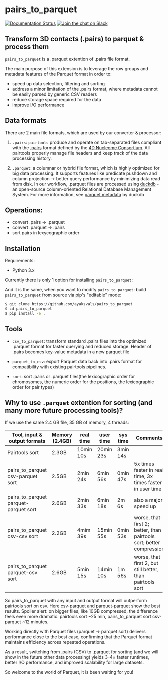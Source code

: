 # pairs_to_parquet
[![Documentation Status](https://pairs-to-parquet.readthedocs.io/en/latest/)](https://pairs-to-parquet.readthedocs.io/en/latest/)
[![Join the chat on Slack](https://img.shields.io/badge/chat-slack-%233F0F3F?logo=slack)](https://bit.ly/2UaOpAe)


## Transform 3D contacts (.pairs) to parquet & process them

`pairs_to_parquet` is a .parquet extention of .pairs file format.

The main purpose of this extension is to leverage the row groups and metadata features of the Parquet format in order to:

- speed up data selection, filtering and sorting
- address a minor limitation of the .pairs format, where metadata cannot be easily parsed by generic CSV readers
- reduce storage space required for the data 
- improve I/O performance



## Data formats

There are 2 main file formats, which are used by our converter & processor: 

1. `.pairs`: 
`pairtools` produce and operate on tab-separated files compliant with the [.pairs](https://github.com/4dn-dcic/pairix/blob/master/pairs_format_specification.md) format defined by the [4D Nucleome Consortium](https://www.4dnucleome.org/). All pairtools properly manage file headers and keep track of the data processing history.

2. `.parquet`: 
a columnar or hybrid file format, which is highly optimized for big data processing. It supports features like predicate pushdown and column projection -> better query performance by minimizing data read from disk.
In our workflow, .parquet files are processed using [duckdb](https://duckdb.org/docs/stable/data/parquet/overview) - an open-source column-oriented Relational Database Management System. 
For more information, see [parquet metadata](https://duckdb.org/docs/stable/data/parquet/metadata) by duckdb

## Operations: 
- convert .pairs -> .parquet
- convert .parquet -> .pairs
- sort pairs in lexycographic order

## Installation

Requirements:
- Python 3.x

Currently there is only 1 option for installing `pairs_to_parquet`:

And it is the same, when you want to modify `pairs_to_parquet`: build `pairs_to_parquet` from source via pip's "editable" mode:

```sh
$ git clone https://github.com/ayaksvals/pairs_to_parquet
$ cd pairs_to_parquet
$ pip install -e .
```

## Tools

- `csv_to_parquet`: transform standard .pairs files into the optimized .parquet format for faster querying and reduced storage. Header of .pairs becomes key-value metadata in a new parquet file

- `parquet_to_csv`: export Parquet data back into .pairs format for compatibility with existing pairtools pipelines.

- `sort`: sort .pairs or .parquet files(the lexicographic order for chromosomes, the numeric order for the positions, the lexicographic order for pair types)


## Why to use `.parquet` extention for sorting (and many more future processing tools)?
If we use the same 2.4 GB file, 35 GB of memory, 4 threads:



| Tool, input & output formats          | Memory (2.4GB)| real time | user time | sys time  |                              Comments                                 |
|---------------------------------------|---------------|-----------|-----------|-----------|-----------------------------------------------------------------------|
| Pairtools sort                        |     2.3GB     | 10min 10s | 20min 23s | 3min 14s  |                                                                       |
| pairs_to_parquet csv-parquet sort     |     2.5GB     | 2min  24s | 6min  56s | 0min 47s  | 5x times faster in real time, 3x times faster in user time            |
| pairs_to_parquet parquet-parquet sort |     2.6GB     | 2min  33s | 6min  18s | 2m   6s   | also a major speed up                                                 |
| pairs_to_parquet csv-csv sort         |     2.2GB     | 4mim  39s | 15min 55s | 0min 53s  | worse, that first 2; better, than pairtools sort; better compression  |
| pairs_to_parquet parquet-csv sort     |     2.6GB     | 5min  15s | 14min 10s | 1m   56s  | worse, that first 2, but still better, than pairtools sort            |

So pairs_to_parquet with any input and output format will outperform pairtools sort on csv. Here csv-parquet and parquet-parquet show the best results. 
Spoiler alert: on bigger files, like 10GB compressed, the difference feels even more dramatic. pairtools sort ~25 min, pairs_to_parquet sort csv-parquet ~12 minutes. 

Working directly with Parquet files (parquet → parquet sort) delivers performance close to the best case, confirming that the Parquet format maintains efficiency across repeated operations.

As a result, switching from .pairs (CSV) to .parquet for sorting (and we will show in the future other data processing) yields 3–4× faster runtimes, better I/O performance, and improved scalability for large datasets.

So welcome to the world of Parquet, it is been waiting for you! 